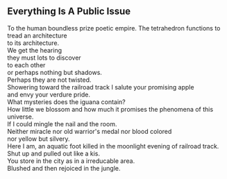 Everything Is A Public Issue
----------------------------
To the human boundless prize poetic empire. The tetrahedron functions to tread an architecture  
to its architecture.  
We get the hearing  
they must lots to discover  
to each other  
or perhaps nothing but shadows.  
Perhaps they are not twisted.  
Showering toward the railroad track I salute your promising apple  
and envy your verdure pride.  
What mysteries does the iguana contain?  
How little we blossom and how much it promises the phenomena of this universe.  
If I could mingle the nail and the room.  
Neither miracle nor old warrior's medal nor blood colored  
nor yellow but silvery.  
Here I am, an aquatic foot killed in the moonlight evening of railroad track.  
Shut up and pulled out like a kis.  
You store in the city as in a irreducable area.  
Blushed and then rejoiced in the jungle.  
